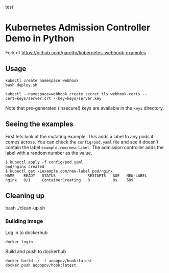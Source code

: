 test

# Kubernetes Admission Controller Demo in Python
Fork of https://github.com/garethr/kubernetes-webhook-examples

## Usage
```
kubectl create namespace webhook
bash deploy.sh
```

```
kubectl --namespace=webhook create secret tls webhook-certs --cert=keys/server.crt --key=keys/server.key
```

Note that pre-generated (insecure!) keys are available in the `keys` directory.


## Seeing the examples

First lets look at the mutating example. This adds a label to any pods it comes across. You can check the
`config/pod.yaml` file and see it doesn't contain the label `example.com/new-label`. The admission controller
adds the label with a random number as the value.

```console
$ kubectl apply -f config/pod.yaml
pod/nginx created
$ kubectl get -Lexample.com/new-label pod/nginx
NAME    READY   STATUS              RESTARTS   AGE   NEW-LABEL
nginx   0/1     ContainerCreating   0          0s    589
```

## Cleaning up
bash ./clean-up.sh

### Building image 
Log in to dockerhub
```
docker login
```
Build and push to dockerhub
```
docker build ./ -t aopopov/hook:latest
docker push aopopov/hook:latest
```